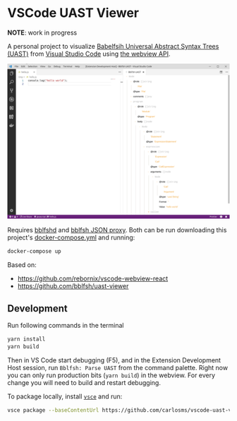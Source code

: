 # VSCode UAST Viewer

**NOTE**: work in progress

A personal project to visualize [Babelfsih Universal Abstract Syntax Trees (UAST)](https://doc.bblf.sh/) from [Visual Studio Code](https://code.visualstudio.com/) using [the webview API](https://code.visualstudio.com/docs/extensions/webview).

![screenshot](./doc/screenshot.png)

Requires [bblfshd](https://github.com/bblfsh/bblfshd) and [bblfsh JSON proxy](https://github.com/carlosms/bblfsh-json-proxy). Both can be run downloading this project's [docker-compose.yml](./docker-compose.yml) and running:

```bash
docker-compose up
```

Based on:
- https://github.com/rebornix/vscode-webview-react
- https://github.com/bblfsh/uast-viewer

## Development

Run following commands in the terminal

```bash
yarn install
yarn build
```

Then in VS Code  start debugging (F5), and in the Extension Development Host session, run `Bblfsh: Parse UAST` from the command palette.
Right now you can only run production bits (`yarn build`) in the webview. For every change you will need to build and restart debugging.

To package locally, install [`vsce`](https://github.com/Microsoft/vscode-vsce) and run:

```bash
vsce package --baseContentUrl https://github.com/carlosms/vscode-uast-viewer --baseImagesUrl https://github.com/carlosms/vscode-uast-viewer
```